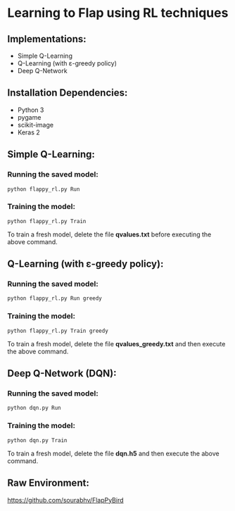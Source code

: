 # Learning to Flap using RL techniques

## Implementations:

 - Simple Q-Learning  
 - Q-Learning (with ε-greedy policy) 
 - Deep Q-Network

## Installation Dependencies:

 - Python 3 
 - pygame 
 - scikit-image 
 - Keras 2

## Simple Q-Learning:
### Running the saved model:

    python flappy_rl.py Run

### Training the model:

    python flappy_rl.py Train
To train a fresh model, delete the file **qvalues.txt** before executing the above command.

## Q-Learning (with ε-greedy policy):
### Running the saved model:

    python flappy_rl.py Run greedy

### Training the model:

    python flappy_rl.py Train greedy
To train a fresh model, delete the file **qvalues_greedy.txt** and then execute the above command.

## Deep Q-Network (DQN):
### Running the saved model:

    python dqn.py Run

### Training the model:

    python dqn.py Train
To train a fresh model, delete the file **dqn.h5** and then execute the above command.

## Raw Environment:
https://github.com/sourabhv/FlapPyBird
